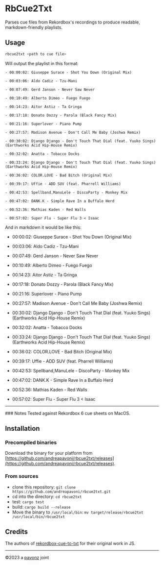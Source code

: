 # RbCue2Txt

Parses cue files from Rekordbox's recordings to produce readable, markdown-friendly playlists.

## Usage

```sh
rbcue2txt <path to cue file>
```

Will output the playlist in this format:

```
- 00:00:02: Giuseppe Surace - Shot You Down (Original Mix)

- 00:03:06: Aldo Cadiz - Tzu-Mani

- 00:07:49: Gerd Janson - Never Saw Never

- 00:10:49: Alberto Dimeo - Fuego Fuego

- 00:14:23: Aitor Astiz - Ta Gringa

- 00:17:18: Donato Dozzy - Parola (Black Fancy Mix)

- 00:21:16: Superlover - Piano Pump

- 00:27:57: Madison Avenue - Don't Call Me Baby (Joshwa Remix)

- 00:30:02: Django Django - Don't Touch That Dial (feat. Yuuko Sings) (Earthworks Acid Hip-House Remix)

- 00:32:02: Anatta - Tobacco Docks

- 00:33:24: Django Django - Don't Touch That Dial (feat. Yuuko Sings) (Earthworks Acid Hip-House Remix)

- 00:36:02: COLOR.LOVE - Bad Bitch (Original Mix)

- 00:39:17: Uffie - ADD SUV (feat. Pharrell Williams)

- 00:42:53: Spellband,ManuLele - DiscoParty - Monkey Mix

- 00:47:02: DANK.K - Simple Rave In a Buffalo Herd

- 00:52:36: Mathias Kaden - Red Walls

- 00:57:02: Super Flu - Super Flu 3 < Isaac

```

And in markdown it would be like this:

- 00:00:02: Giuseppe Surace - Shot You Down (Original Mix)

- 00:03:06: Aldo Cadiz - Tzu-Mani

- 00:07:49: Gerd Janson - Never Saw Never

- 00:10:49: Alberto Dimeo - Fuego Fuego

- 00:14:23: Aitor Astiz - Ta Gringa

- 00:17:18: Donato Dozzy - Parola (Black Fancy Mix)

- 00:21:16: Superlover - Piano Pump

- 00:27:57: Madison Avenue - Don't Call Me Baby (Joshwa Remix)

- 00:30:02: Django Django - Don't Touch That Dial (feat. Yuuko Sings) (Earthworks Acid Hip-House Remix)

- 00:32:02: Anatta - Tobacco Docks

- 00:33:24: Django Django - Don't Touch That Dial (feat. Yuuko Sings) (Earthworks Acid Hip-House Remix)

- 00:36:02: COLOR.LOVE - Bad Bitch (Original Mix)

- 00:39:17: Uffie - ADD SUV (feat. Pharrell Williams)

- 00:42:53: Spellband,ManuLele - DiscoParty - Monkey Mix

- 00:47:02: DANK.K - Simple Rave In a Buffalo Herd

- 00:52:36: Mathias Kaden - Red Walls

- 00:57:02: Super Flu - Super Flu 3 < Isaac

---

### Notes
Tested against Rekordbox 6 cue sheets on MacOS.

## Installation

### Precompiled binaries

Download the binary for your platform from [https://github.com/andreapavoni/rbcue2txt/releases](https://github.com/andreapavoni/rbcue2txt/releases).

### From sources

- clone this repository: `git clone https://github.com/andreapavoni/rbcue2txt.git`
- cd into the directory: `cd rbcue2txt`
- test: `cargo test`
- build: `cargo build --release`
- Move the binary to `/usr/local/bin`: `mv target/release/rbcue2txt /usr/local/bin/rbcue2txt`


## Credits

The authors of [rekordbox-cue-to-txt](https://github.com/keyle/rekordbox-cue-to-txt/tree/master) for their original work in JS.

---

©2023 a [pavonz](https://pavonz.com) joint
